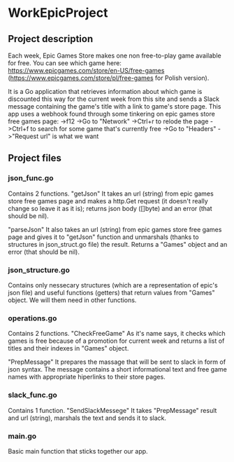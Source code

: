 # WorkEpicProject
## Project description
Each week, Epic Games Store makes one non free-to-play game available for free. You can see which game here: https://www.epicgames.com/store/en-US/free-games (https://www.epicgames.com/store/pl/free-games for Polish version).

It is a Go application that retrieves information about which game is discounted this way for the current week from this site and sends a Slack message containing the game's title with a link to game's store page. This app uses a webhook found through some tinkering on epic games store free games page:
->f12
->Go to "Network"
->Ctrl+r to relode the page
->Ctrl+f to search for some game that's currently free
->Go to "Headers"
->"Request url" is what we want

## Project files
### json_func.go
Contains 2 functions.
"getJson"
It takes an url (string) from epic games store free games page and makes a http.Get request (it doesn't really change so leave it as it is); returns json body ([]byte) and an error (that should be nil).

"parseJson"
It also takes an url (string) from epic games store free games page and gives it to "getJson" function and unmarshals (thanks to structures in json_struct.go file) the result. Returns a "Games" object and an error (that should be nil).

### json_structure.go
Contains only nessecary structures (which are a representation of epic's json file) and useful functions (getters) that return values from "Games" object. We will them need in other functions.

### operations.go
Contains 2 functions.
"CheckFreeGame"
As it's name says, it checks which games is free because of a promotion for current week and returns a list of titles and their indexes in "Games" object.

"PrepMessage"
It prepares the massage that will be sent to slack in form of json syntax. The message contains a short informational text and free game names with appropriate hiperlinks to their store pages.

### slack_func.go
Contains 1 function.
"SendSlackMessege"
It takes "PrepMessage" result and url (string), marshals the text and sends it to slack.

### main.go
Basic main function that sticks together our app.
